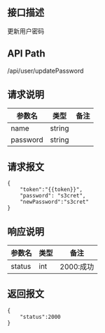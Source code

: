 ## 接口描述
更新用户密码
## API Path
/api/user/updatePassword
## 请求说明
|参数名   |类型    |备注             |
|---------|--------|-----------------|
|name     |string  |                 |
|password |string  |                 |
## 请求报文
    {
        "token":"{{token}}",
        "password": "s3cret",
        "newPassword":"s3cret"
    }
## 响应说明
|参数名   |类型    |备注             |
|---------|--------|-----------------|
|status   |int     |2000:成功        |
## 返回报文
	{
		"status":2000	
	}
